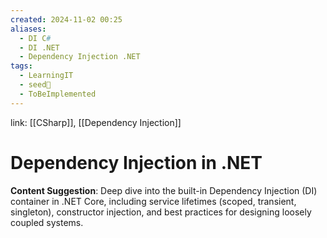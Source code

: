 ```yaml
---
created: 2024-11-02 00:25
aliases:
  - DI C#
  - DI .NET
  - Dependency Injection .NET
tags:
  - LearningIT
  - seed🌱
  - ToBeImplemented
---
```


link: [[CSharp]], [[Dependency Injection]]

# Dependency Injection in .NET

**Content Suggestion**: Deep dive into the built-in Dependency Injection (DI) container in .NET Core, including service lifetimes (scoped, transient, singleton), constructor injection, and best practices for designing loosely coupled systems.